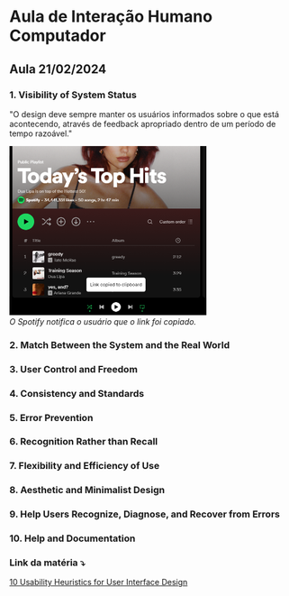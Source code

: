 # Aula de Interação Humano Computador

## Aula 21/02/2024

### 1. Visibility of System Status
"O design deve sempre manter os usuários informados sobre o que está acontecendo, através de feedback apropriado dentro de um período de tempo razoável."

<img src="images/Visibility of System Status.png" width=350 height="300">
<br>
<em>O Spotify notifica o usuário que o link foi copiado.</em>

### 2. Match Between the System and the Real World
### 3. User Control and Freedom
### 4. Consistency and Standards
### 5. Error Prevention
### 6. Recognition Rather than Recall
### 7. Flexibility and Efficiency of Use
### 8. Aesthetic and Minimalist Design
### 9. Help Users Recognize, Diagnose, and Recover from Errors
### 10. Help and Documentation

### Link da matéria ⤵️
[10 Usability Heuristics for User Interface Design](https://www.nngroup.com/articles/ten-usability-heuristics/)
